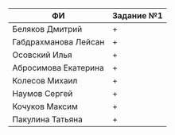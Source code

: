 | ФИ                        | Задание №1 |
| --------------------------|------------|
| Беляков Дмитрий           |+           |
| Габдрахманова Лейсан      |+           |
| Осовский Илья	            |+           |
| Абросимова Екатерина      |+           |
| Колесов Михаил            |+           |
| Наумов Сергей	            |+           |
| Кочуков Максим            |+           |
| Пакулина Татьяна          |+           |
